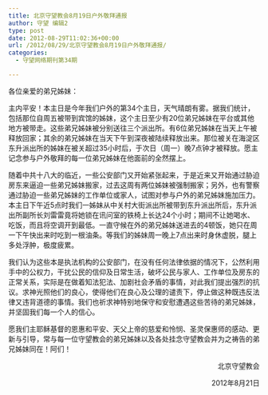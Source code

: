 ```yaml
---
title: 北京守望教会8月19日户外敬拜通报
author: 守望 编辑2
type: post
date: 2012-08-29T11:02:36+00:00
url: /2012/08/29/北京守望教会8月19日户外敬拜通报/
categories:
  - 守望网络期刊第34期

---
```

<!--more-->各位亲爱的弟兄姊妹：

<p align="left">
  主内平安！本主日是今年我们户外的第34个主日，天气晴朗有雾。据我们统计，包括那位自周五被带到宾馆的姊妹，这个主日至少有20位弟兄姊妹在平台或其他地方被带走。这些弟兄姊妹被分别送往三个派出所。有6位弟兄姊妹在当天上午被释放回家；其余的弟兄姊妹在当天下午到深夜被陆续释放出来。那位被关在海淀区东升派出所的姊妹在被关超过35小时后，于次日（周一）晚7点钟才被释放。愿主记念参与户外敬拜的每一位弟兄姊妹在他面前的全然摆上。
</p>

<p align="left">
  随着中共十八大的临近，一些公安部门又开始紧张起来，于是近来又开始通过胁迫房东来逼迫一些弟兄姊妹搬家，过去这周有两位姊妹被强制搬家；另外，也有警察通过胁迫一些弟兄姊妹的工作单位或家人，试图对参与户外的弟兄姊妹施加压力。本主日下午近5点时我们一姊妹从中关村大街派出所被带到东升派出所后，东升派出所副所长刘雷雷竟将她锁在讯问室的铁椅上长达24个小时；期间不让她喝水、吃饭，而且将空调开到最低。一直守候在外的弟兄姊妹送进去的4顿饭，她只在周一下午快出来时吃到一根油条。等我们的姊妹周一晚上7点出来时身休虚脱，腿上多处浮肿，极度疲累。
</p>

<p align="left">
  我们认为这些本是执法机构的公安部门，在没有任何法律依据的情况下，公然利用手中的公权力，干扰公民的信仰及日常生活，破坏公民与家人、工作单位及房东的正常关系，实际是在做着知法犯法、加剧社会矛盾的事情，对此我们提出强烈的抗议。求神光照他们的良心，使得他们在良心及公理的谴责下，停止做这种既违反法律又违背道德的事情。我们也祈求神特别地保守和安慰遭遇这些苦待的弟兄姊妹，并坚固我们每一个人的信心。
</p>

<p align="left">
  愿我们主耶稣基督的恩惠和平安、天父上帝的慈爱和怜悯、圣灵保惠师的感动、更新与引导，常与每一位守望教会的弟兄姊妹以及各处挂念守望教会并为之祷告的弟兄姊妹同在！阿们！
</p>

<p style="text-align: right;" align="left">
                                                      北京守望教会
</p>

<p style="text-align: right;" align="left">
                                                    2012年8月21日
</p>

&nbsp;